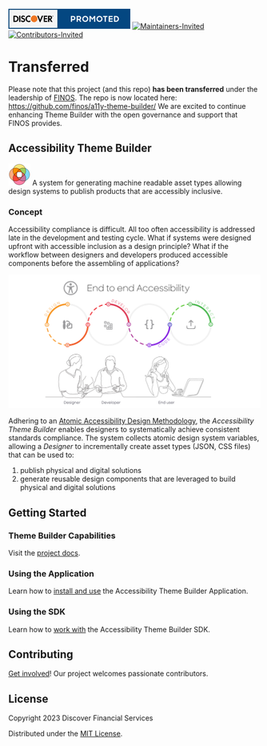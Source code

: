 [![DFS - Promoted](./_images/discover-promoted.svg)](https://technology.discover.com/technologies/open_source) [![Maintainers-Invited](https://img.shields.io/badge/Maintainers-Wanted-blueviolet)](https://github.com/finos/a11y-theme-builder/blob/main/CONTRIBUTE.md) [![Contributors-Invited](https://img.shields.io/badge/Contributors-Wanted-blue)](https://github.com/finos/a11y-theme-builder/blob/main/CONTRIBUTE.md)

# Transferred
Please note that this project (and this repo) **has been transferred** under the leadership of [FINOS](https://www.finos.org).  The repo is now located here: https://github.com/finos/a11y-theme-builder/  We are excited to continue enhancing Theme Builder with the open governance and support that FINOS provides.

## Accessibility Theme Builder
![logo](./_images/tb-logo-sm.png) A system for generating machine readable asset types allowing design systems to publish products that are accessibly inclusive.

### Concept
Accessibility compliance is difficult. All too often accessibility is addressed late in the development and testing cycle. What if systems were designed upfront with accessible inclusion as a design principle? What if the workflow between designers and developers produced accessible components before the assembling of applications?

![workflow](./_images/gaad-a11y-e2e.png)

Adhering to an [Atomic Accessibility Design Methodology](https://finos.github.io/a11y-theme-builder/motivation/solution/), the *Accessibility Theme Builder* enables designers to systematically achieve consistent standards compliance. The system collects atomic design system variables, allowing a *Designer* to incrementally create asset types (JSON, CSS files) that can be used to:

1. publish physical and digital solutions
2. generate reusable design components that are leveraged to build physical and digital solutions

## Getting Started

### Theme Builder Capabilities
Visit the [project docs](https://finos.github.io/a11y-theme-builder). 

### Using the Application
Learn how to [install and use](https://github.com/finos/a11y-theme-builder/blob/main/DEV_GUIDE.md) the Accessibility Theme Builder Application.
### Using the SDK
Learn how to [work with](https://github.com/finos/a11y-theme-builder-sdk) the Accessibility Theme Builder SDK.

## Contributing 
[Get involved](https://github.com/finos/a11y-theme-builder/blob/main/CONTRIBUTE.md)! Our project welcomes passionate contributors.  

## License

Copyright 2023 Discover Financial Services 

Distributed under the [MIT License](./LICENSE).
